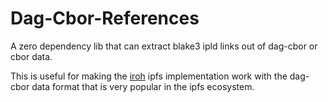 # Dag-Cbor-References

A zero dependency lib that can extract blake3 ipld links out of dag-cbor or cbor data.

This is useful for making the [iroh](https://crates.io/crates/iroh) ipfs implementation
work with the dag-cbor data format that is very popular in the ipfs ecosystem.

